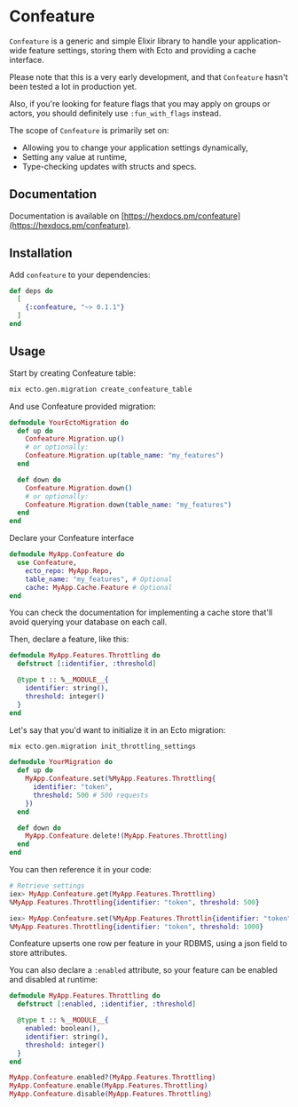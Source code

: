 # Confeature

`Confeature` is a generic and simple Elixir library to handle your application-wide feature settings, storing them with Ecto and providing a cache interface.

Please note that this is a very early development, and that `Confeature` hasn't been tested a lot in production yet.

Also, if you're looking for feature flags that you may apply on groups or actors, you should definitely use `:fun_with_flags` instead.

The scope of `Confeature` is primarily set on:
* Allowing you to change your application settings dynamically,
* Setting any value at runtime,
* Type-checking updates with structs and specs.

## Documentation

Documentation is available on [https://hexdocs.pm/confeature](https://hexdocs.pm/confeature).

## Installation

Add `confeature` to your dependencies:
```elixir
def deps do
  [
    {:confeature, "~> 0.1.1"}
  ]
end
```

## Usage

Start by creating Confeature table:
```sh
mix ecto.gen.migration create_confeature_table
```

And use Confeature provided migration:
```elixir
defmodule YourEctoMigration do
  def up do
    Confeature.Migration.up()
    # or optionally:
    Confeature.Migration.up(table_name: "my_features")
  end

  def down do
    Confeature.Migration.down()
    # or optionally:
    Confeature.Migration.down(table_name: "my_features")
  end
end
```

Declare your Confeature interface
```elixir
defmodule MyApp.Confeature do
  use Confeature,
    ecto_repo: MyApp.Repo,
    table_name: "my_features", # Optional
    cache: MyApp.Cache.Feature # Optional
end
```
You can check the documentation for implementing a cache store that'll avoid querying your database on each call.

Then, declare a feature, like this:
```elixir
defmodule MyApp.Features.Throttling do
  defstruct [:identifier, :threshold]

  @type t :: %__MODULE__{
    identifier: string(),
    threshold: integer()
  }
end
```

Let's say that you'd want to initialize it in an Ecto migration:
```sh
mix ecto.gen.migration init_throttling_settings
```

```elixir
defmodule YourMigration do
  def up do
    MyApp.Confeature.set(%MyApp.Features.Throttling{
      identifier: "token",
      threshold: 500 # 500 requests
    })
  end

  def down do
    MyApp.Confeature.delete!(MyApp.Features.Throttling)
  end
end
```

You can then reference it in your code:
```elixir
# Retrieve settings
iex> MyApp.Confeature.get(MyApp.Features.Throttling)
%MyApp.Features.Throttling{identifier: "token", threshold: 500}

iex> MyApp.Confeature.set(%MyApp.Features.Throttlin{identifier: "token", threshold: 1000})
%MyApp.Features.Throttling{identifier: "token", threshold: 1000}
```

Confeature upserts one row per feature in your RDBMS, using a json field to store attributes.

You can also declare a `:enabled` attribute, so your feature can be enabled and disabled at runtime:
```elixir
defmodule MyApp.Features.Throttling do
  defstruct [:enabled, :identifier, :threshold]

  @type t :: %__MODULE__{
    enabled: boolean(),
    identifier: string(),
    threshold: integer()
  }
end

MyApp.Confeature.enabled?(MyApp.Features.Throttling) 
MyApp.Confeature.enable(MyApp.Features.Throttling) 
MyApp.Confeature.disable(MyApp.Features.Throttling) 
```
